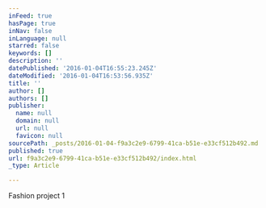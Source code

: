 ```yaml
---
inFeed: true
hasPage: true
inNav: false
inLanguage: null
starred: false
keywords: []
description: ''
datePublished: '2016-01-04T16:55:23.245Z'
dateModified: '2016-01-04T16:53:56.935Z'
title: ''
author: []
authors: []
publisher:
  name: null
  domain: null
  url: null
  favicon: null
sourcePath: _posts/2016-01-04-f9a3c2e9-6799-41ca-b51e-e33cf512b492.md
published: true
url: f9a3c2e9-6799-41ca-b51e-e33cf512b492/index.html
_type: Article

---
```

Fashion project 1